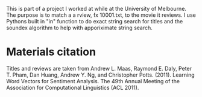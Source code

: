 This is part of a project I worked at while at the University of Melbourne. The purpose is to match a a rview, fx 10001.txt, to the movie it reviews. I use Pythons built in "in" function to do exact string search for titles and the soundex algorithm to help with apporiximate string search.

# Materials citation
Titles and reviews are taken from
Andrew L. Maas, Raymond E. Daly, Peter T. Pham, Dan Huang, Andrew Y. Ng, and
Christopher Potts. (2011). Learning Word Vectors for Sentiment Analysis. The 49th
Annual Meeting of the Association for Computational Linguistics (ACL 2011).
